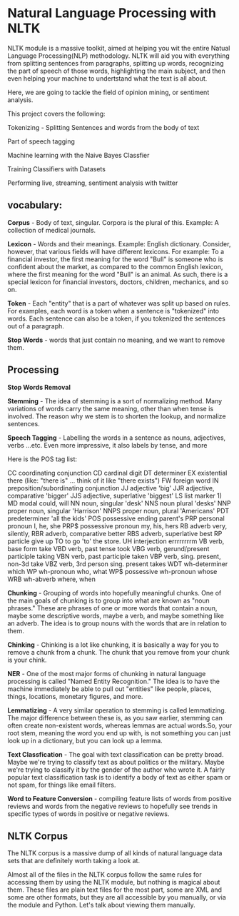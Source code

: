 # Natural Language Processing with NLTK 

NLTK module is a massive toolkit, aimed at helping you wit the entire Natual Language Processing(NLP) methodology.
NLTK will aid you with everything from splitting sentences from paragraphs, splitting up words, recognizing the part of speech of those words, highlighting the main subject, and then
even helping your machine to undertstand what the text is all about. 

Here, we are going to tackle the field of opinion mining, or sentiment analysis.

This project covers the following:

Tokenizing - Splitting Sentences and words from the body of text

Part of speech tagging

Machine learning with the Naive Bayes Classfier

Training Classifiers with Datasets

Performing live, streaming, sentiment analysis with twitter


## vocabulary:

**Corpus** - Body of text, singular. Corpora is the plural of this. Example: A collection of medical journals.

**Lexicon** - Words and their meanings. Example: English dictionary. Consider, however, that various fields will have different lexicons. For example: To a financial investor, the first meaning for the word "Bull" is someone who is confident about the market, as compared to the common English lexicon, where the first meaning for the word "Bull" is an animal. As such, there is a special lexicon for financial investors, doctors, children, mechanics, and so on.

**Token** - Each "entity" that is a part of whatever was split up based on rules. For examples, each word is a token when a sentence is "tokenized" into words. Each sentence can also be a token, if you tokenized the sentences out of a paragraph.

**Stop Words** - words that just contain no meaning, and we want to remove them.

## Processing

**Stop Words Removal**

**Stemming** - The idea of stemming is a sort of normalizing method. Many variations of words carry the same meaning, other than when tense is involved.
The reason why we stem is to shorten the lookup, and normalize sentences.

**Speech Tagging** - Labelling the words in a sentence as nouns, adjectives, verbs ...etc. Even more impressive, it also labels by tense, and more

Here is the POS tag list:

CC	coordinating conjunction
CD	cardinal digit
DT	determiner
EX	existential there (like: "there is" ... think of it like "there exists")
FW	foreign word
IN	preposition/subordinating conjunction
JJ	adjective	'big'
JJR	adjective, comparative	'bigger'
JJS	adjective, superlative	'biggest'
LS	list marker	1)
MD	modal	could, will
NN	noun, singular 'desk'
NNS	noun plural	'desks'
NNP	proper noun, singular	'Harrison'
NNPS	proper noun, plural	'Americans'
PDT	predeterminer	'all the kids'
POS	possessive ending	parent's
PRP	personal pronoun	I, he, she
PRP$	possessive pronoun	my, his, hers
RB	adverb	very, silently,
RBR	adverb, comparative	better
RBS	adverb, superlative	best
RP	particle	give up
TO	to	go 'to' the store.
UH	interjection	errrrrrrrm
VB	verb, base form	take
VBD	verb, past tense	took
VBG	verb, gerund/present participle	taking
VBN	verb, past participle	taken
VBP	verb, sing. present, non-3d	take
VBZ	verb, 3rd person sing. present	takes
WDT	wh-determiner	which
WP	wh-pronoun	who, what
WP$	possessive wh-pronoun	whose
WRB	wh-abverb	where, when


**Chunking** -	Grouping of words into hopefully meaningful chunks. One of the main goals of chunking is to group into what are known as "noun phrases." These are phrases of one or more words that contain a noun, maybe some descriptive words, maybe a verb, and maybe something like an adverb. The idea is to group nouns with the words that are in relation to them.

**Chinking** - Chinking is a lot like chunking, it is basically a way for you to remove a chunk from a chunk. The chunk that you remove from your chunk is your chink.

**NER** - One of the most major forms of chunking in natural language processing is called "Named Entity Recognition." The idea is to have the machine immediately be able to pull out "entities" like people, places, things, locations, monetary figures, and more.

**Lemmatizing** - A very similar operation to stemming is called lemmatizing. The major difference between these is, as you saw earlier, stemming can often create non-existent words, whereas lemmas are actual words.So, your root stem, meaning the word you end up with, is not something you can just look up in a dictionary, but you can look up a lemma.

**Text Classfication** - The goal with text classification can be pretty broad. Maybe we're trying to classify text as about politics or the military. Maybe we're trying to classify it by the gender of the author who wrote it. A fairly popular text classification task is to identify a body of text as either spam or not spam, for things like email filters. 
 
**Word to Feature Conversion** - compiling feature lists of words from positive reviews and words from the negative reviews to hopefully see trends in specific types of words in positive or negative reviews.

## NLTK Corpus

The NLTK corpus is a massive dump of all kinds of natural language data sets that are definitely worth taking a look at.

Almost all of the files in the NLTK corpus follow the same rules for accessing them by using the NLTK module, but nothing is magical about them. These files are plain text files for the most part, some are XML and some are other formats, but they are all accessible by you manually, or via the module and Python. Let's talk about viewing them manually.

